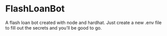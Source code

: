 # FlashLoanBot

A flash loan bot created with node and hardhat. Just create a new .env file to fill out the secrets and you'll be good to go.
